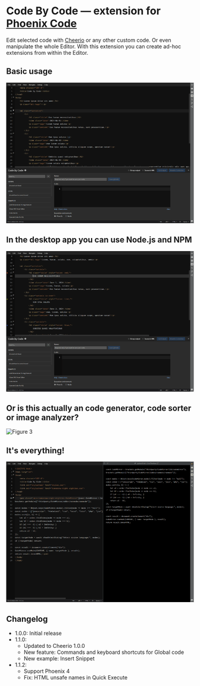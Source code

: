 # Code By Code — extension for [Phoenix Code](https://phcode.io/) 
Edit selected code with [Cheerio](https://cheerio.js.org/) or any other custom code. Or even manipulate the whole Editor. With this extension you can create ad-hoc extensions from within the Editor.

## Basic usage
![Figure 1](https://github.com/michaljerabek/code-by-code/blob/master/gifs/basic.gif)

## In the desktop app you can use Node.js and NPM
![Figure 2](https://github.com/michaljerabek/code-by-code/blob/master/gifs/node.gif)

## Or is this actually an code generator, code sorter or image analyzer?
![Figure 3](https://github.com/michaljerabek/code-by-code/blob/master/gifs/more.gif)

## It's everything!
![Figure 4](https://github.com/michaljerabek/code-by-code/blob/master/gifs/everything.gif)

## Changelog
- 1.0.0: Initial release
- 1.1.0:
    - Updated to Cheerio 1.0.0
    - New feature: Commands and keyboard shortcuts for Global code
    - New example: Insert Snippet
- 1.1.2:
    - Support Phoenix 4
    - Fix: HTML unsafe names in Quick Execute

